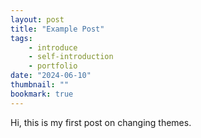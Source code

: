 ```yaml
---
layout: post
title: "Example Post"
tags:
    - introduce
    - self-introduction
    - portfolio
date: "2024-06-10"
thumbnail: ""
bookmark: true
---
```


Hi, this is my first post on changing themes.
